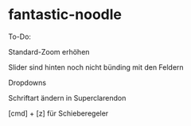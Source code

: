 # fantastic-noodle
To-Do:

Standard-Zoom erhöhen

Slider sind hinten noch nicht bünding mit den Feldern

Dropdowns

Schriftart ändern in Superclarendon

[cmd] + [z] für Schieberegeler
